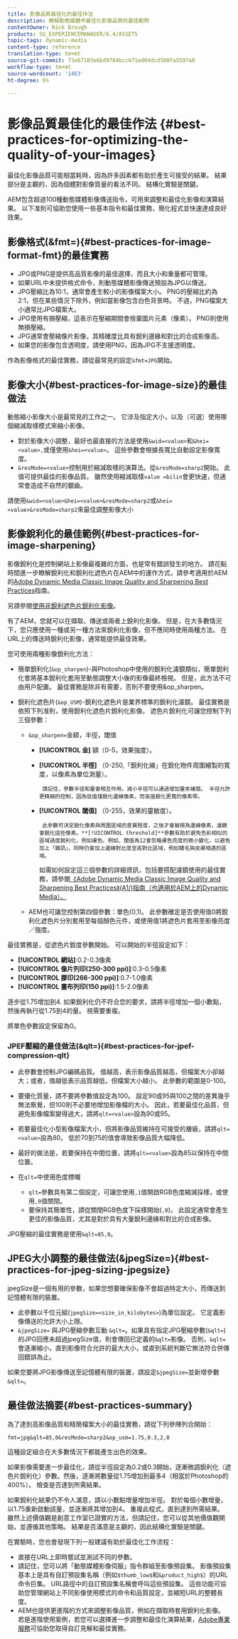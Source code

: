 ```yaml
---
title: 影像品質最佳化的最佳作法
description: 瞭解動態媒體中最佳化影像品質的最佳範例
contentOwner: Rick Brough
products: SG_EXPERIENCEMANAGER/6.4/ASSETS
topic-tags: dynamic-media
content-type: reference
translation-type: tm+mt
source-git-commit: 73e67103e6bd9784bcc671ed04dcd508fa5597a0
workflow-type: tm+mt
source-wordcount: '1463'
ht-degree: 6%

---
```



# 影像品質最佳化的最佳作法 {#best-practices-for-optimizing-the-quality-of-your-images}

最佳化影像品質可能相當耗時，因為許多因素都有助於產生可接受的結果。 結果部分是主觀的，因為個體對影像質量的看法不同。 結構化實驗是關鍵。

AEM包含超過100種動態媒體影像傳送指令，可用來調整和最佳化影像和演算結果。 以下准則可協助您使用一些基本指令和最佳實務，簡化程式並快速達成良好效果。

## 影像格式(&amp;fmt=){#best-practices-for-image-format-fmt}的最佳實務

* JPG或PNG是提供高品質影像的最佳選擇，而且大小和重量都可管理。
* 如果URL中未提供格式命令，則動態媒體影像傳送預設為JPG以傳送。
* JPG壓縮比為10:1，通常會產生較小的影像檔案大小。 PNG的壓縮比約為2:1，但在某些情況下除外，例如當影像包含白色背景時。 不過，PNG檔案大小通常比JPG檔案大。
* JPG使用有損壓縮，這表示在壓縮期間會捨棄圖片元素（像素）。 PNG則使用無損壓縮。
* JPG通常會壓縮像片影像，其精確度比具有銳利邊緣和對比的合成影像高。
* 如果您的影像包含透明度，請使用PNG，因為JPG不支援透明度。

作為影像格式的最佳實務，請從最常見的設定`&fmt=JPG`開始。

## 影像大小{#best-practices-for-image-size}的最佳做法

動態縮小影像大小是最常見的工作之一。 它涉及指定大小，以及（可選）使用哪個縮減取樣模式來縮小影像。

* 對於影像大小調整，最好也最直接的方法是使用`&wid=<value>`和`&hei=<value>,`或僅使用`&hei=<value>`。 這些參數會根據長寬比自動設定影像寬度。
* `&resMode=<value>`控制用於縮減取樣的演算法。從`&resMode=sharp2`開始。 此值可提供最佳的影像品質。 雖然使用縮減取樣`value =bilin`會更快速，但通常會造成不自然的鋸齒。

請使用`&wid=<value>&hei=<value>&resMode=sharp2`或`&hei=<value>&resMode=sharp2`來最佳調整影像大小

## 影像銳利化的最佳範例{#best-practices-for-image-sharpening}

影像銳利化是控制網站上影像最複雜的方面，也是常有錯誤發生的地方。 請花點時間進一步瞭解銳利化和銳利化遮色片在AEM中的運作方式，請參考適用於AEM的[Adobe Dynamic Media Classic Image Quality and Sharpening Best Practices](/help/assets/assets/sharpening_images.pdf)指南。

另請參閱[使用非銳利遮色片銳利化影像](https://helpx.adobe.com/photoshop/atv/cs6-tutorials/sharpening-an-image-with-unsharp-mask.html)。

有了AEM，您就可以在擷取、傳送或兩者上銳利化影像。 但是，在大多數情況下，您只應使用一種或另一種方法來銳利化影像，但不應同時使用兩種方法。 在URL上的傳送時銳利化影像，通常能提供最佳效果。

您可使用兩種影像銳利化方法：

* 簡單銳利化(`&op_sharpen`)-與Photoshop中使用的銳利化濾鏡類似，簡單銳利化會將基本銳利化套用至動態調整大小後的影像最終檢視。 但是，此方法不可由用戶配置。 最佳實務是除非有需要，否則不要使用&amp;op_sharpen。
* 銳利化遮色片(`&op_USM`)-銳利化遮色片是業界標準的銳利化濾鏡。 最佳實務是依照下列准則，使用銳利化遮色片銳利化影像。 遮色片銳利化可讓您控制下列三個參數：

   * `&op_sharpen=`金額，半徑，閾值

      * **[!UICONTROL 金]** 額（0-5，效果強度）。
      * **[!UICONTROL 半徑]** （0-250,「銳利化線」在銳化物件周圍繪製的寬度，以像素為單位測量）。

             請記住，參數半徑和量會相互作用。減小半徑可以通過增加量來補償。 半徑允許更精細的控制，因為低值僅銳化邊緣像素，而高值銳化更寬的像素帶。
         
      * **[!UICONTROL 閾值]** （0-255，效果的靈敏度）。

             此參數可決定銳化像素與周圍區域的差異程度，之後才會被視為邊緣像素，濾鏡會銳化這些像素。**[!UICONTROL threshold]**參數有助於避免色彩相似的區域過度銳利化，例如膚色。例如，閾值為12會忽略膚色亮度的微小變化，以避免加上「雜訊」，同時仍會加上邊緣對比度至高對比區域，例如睫毛與皮膚相遇的區域。
         
         如需如何設定這三個參數的詳細資訊，包括要搭配濾鏡使用的最佳實務，請參閱[《Adobe Dynamic Media Classic Image Quality and Sharpening Best Practices》(A1/)指南（也適用於AEM上的Dynamic Media）。](/help/assets/assets/sharpening_images.pdf)
   * AEM也可讓您控制第四個參數：單色(0,1)。 此參數確定是否使用值0將銳利化遮色片分別套用至每個顏色元件，或使用值1將遮色片套用至影像亮度／強度。


最佳實務是，從遮色片銳度參數開始。 可以開始的半徑設定如下：

* **[!UICONTROL 網站]**:0.2-0.3像素
* **[!UICONTROL 像片列印(250-300 ppi)]**:0.3-0.5像素
* **[!UICONTROL 膠印(266-300 ppi)]**:0.7-1.0像素
* **[!UICONTROL 畫布列印(150 ppi)]**:1.5-2.0像素

逐步從1.75增加到4. 如果銳利化仍不符合您的要求，請將半徑增加一個小數點，然後再執行從1.75到4的量。 視需要重複。

將單色參數設定保留為0。

### JPEF壓縮的最佳做法(&amp;qlt=){#best-practices-for-jpef-compression-qlt}

* 此參數會控制JPG編碼品質。 值越高，表示影像品質越高，但檔案大小卻越大；或者，值越低表示品質越低，但檔案大小越小。 此參數的範圍是0-100。
* 要優化質量，請不要將參數值設定為100。 設定90或95與100之間的差異幾乎無法察覺，但100則不必要地增加影像檔的大小。 因此，若要最佳化品質，但避免影像檔案變得過大，請將`qlt=<value>`設為90或95。
* 若要最佳化小型影像檔案大小，但將影像品質維持在可接受的層級，請將`qlt=<value>`設為80。 低於70到75的值會導致影像品質大幅降低。
* 最好的做法是，若要保持在中間位置，請將`qlt=<value>`設為85以保持在中間位置。
* 在`qlt=`中使用色度標幟

   * `qlt=`參數具有第二個設定，可讓您使用`,1`值開啟RGB色度縮減採樣，或使用`,0`值關閉。
   * 要保持其簡單性，請從關閉RGB色度下採樣開始(`,0`)。 此設定通常會產生更佳的影像品質，尤其是對於具有大量銳利邊緣和對比的合成影像。

JPG壓縮的最佳實務是使用`&qlt=85,0`。

## JPEG大小調整的最佳做法(&amp;jpegSize=){#best-practices-for-jpeg-sizing-jpegsize}

jpegSize是一個有用的參數，如果您想要確保影像不會超過特定大小，而傳送到記憶體有限的裝置。

* 此參數以千位元組(`jpegSize=<size_in_kilobytes>`)為單位設定。 它定義影像傳送的允許大小上限。
* `&jpegSize=` 與JPG壓縮參數互動 `&qlt=`。如果具有指定JPG壓縮參數(`&qlt=`)的JPG回應未超過jpegSize值，則會傳回已定義的`&qlt=`影像。 否則，`&qlt=`會逐漸縮小，直到影像符合允許的最大大小，或直到系統判斷它無法符合併傳回錯誤為止。

如果您要將JPG影像傳送至記憶體有限的裝置，請設定`&jpegSize=`並新增參數`&qlt=`。

## 最佳做法摘要{#best-practices-summary}

為了達到高影像品質和精簡檔案大小的最佳實務，請從下列參陣列合開始：

`fmt=jpg&qlt=85,0&resMode=sharp2&op_usm=1.75,0.3,2,0`

這種設定組合在大多數情況下都能產生出色的效果。

如果影像需要進一步最佳化，請從半徑設定為0.2或0.3開始，逐漸微調銳利化（遮色片銳利化）參數。然後，逐漸將數量從1.75增加到最多4（相當於Photoshop的400%）。 檢查是否達到所需結果。

如果銳利化結果仍不令人滿意，請以小數點增量增加半徑。 對於每個小數增量，以1.75重新啟動該量，並逐漸將其增加到4。 重複此程式，直到達到所需結果。 雖然上述價值觀是創意工作室已證實的方法，但請記住，您可以從其他價值觀開始，並遵循其他策略。 結果是否滿意是主觀的，因此結構化實驗是關鍵。

在實驗時，您也會發現下列一般建議有助於最佳化工作流程：

* 直接在URL上即時嘗試並測試不同的參數。
* 請記住，您可以將「動態媒體影像伺服」指令群組至影像預設集。 影像預設集基本上是具有自訂預設集名稱（例如`$thumb_low$`和`&product_high$`）的URL命令巨集。 URL路徑中的自訂預設集名稱會呼叫這些預設集。 這些功能可協助您管理網站上不同影像使用模式的命令和品質設定，並縮短URL的整體長度。
* AEM也提供更進階的方式來調整影像品質，例如在擷取時套用銳利化影像。 若是進階使用案例，若您可以選擇進一步調整和最佳化演算結果，[Adobe專業服務](https://www.adobe.com/experience-cloud/consulting-services.html)可協助您取得自訂見解和最佳實務。
